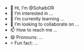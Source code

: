 - 👋 Hi, I’m @SohaibOR
- 👀 I’m interested in ...
- 🌱 I’m currently learning ...
- 💞️ I’m looking to collaborate on ...
- 📫 How to reach me ...
- 😄 Pronouns: ...
- ⚡ Fun fact: ...

<!---
SohaibOR/SohaibOR is a ✨ special ✨ repository because its `README.md` (this file) appears on your GitHub profile.
You can click the Preview link to take a look at your changes.
--->
